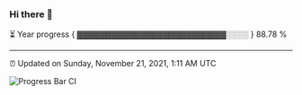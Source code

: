 ### Hi there 👋

⏳ Year progress { ▓▓▓▓▓▓▓▓▓▓▓▓▓▓▓▓▓▓▓▓▓▓▓▓▓▓░░░░ } 88.78 %

---

⏰ Updated on Sunday, November 21, 2021, 1:11 AM UTC

![Progress Bar CI](https://github.com/arthurbuhl/arthurbuhl/workflows/Progress%20Bar%20CI/badge.svg)
